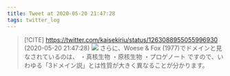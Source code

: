 ```yaml
---
title: Tweet at 2020-05-20 21:47:28
tags: twitter_log
---
```


> [!CITE] https://twitter.com/kaisekiriu/status/1263088955055996930 (2020-05-20 21:47:28)
> ![](https://twitter.com/kaisekiriu/status/1263088955055996930)
> さらに、Woese &amp; Fox (1977)でドメインと見なされているのは、
> ・真核生物
> ・原核生物
> ・プロゲノート
> ですので、いわゆる「3ドメイン説」とは性質が大きく異なることが分かります。
